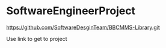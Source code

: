 # SoftwareEngineerProject

https://github.com/SoftwareDesginTeam/BBCMMS-Library.git

Use link to get to project
